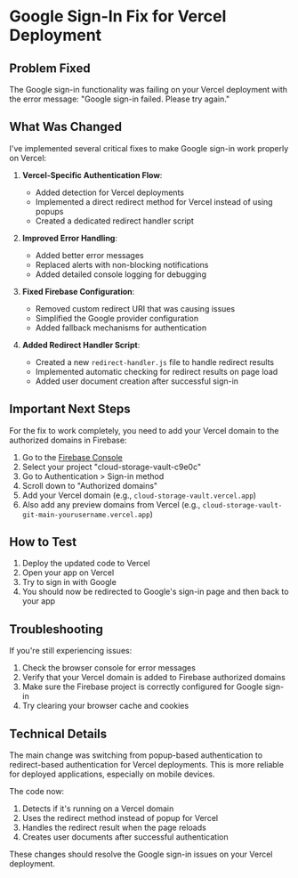 # Google Sign-In Fix for Vercel Deployment

## Problem Fixed
The Google sign-in functionality was failing on your Vercel deployment with the error message: "Google sign-in failed. Please try again."

## What Was Changed

I've implemented several critical fixes to make Google sign-in work properly on Vercel:

1. **Vercel-Specific Authentication Flow**: 
   - Added detection for Vercel deployments
   - Implemented a direct redirect method for Vercel instead of using popups
   - Created a dedicated redirect handler script

2. **Improved Error Handling**:
   - Added better error messages
   - Replaced alerts with non-blocking notifications
   - Added detailed console logging for debugging

3. **Fixed Firebase Configuration**:
   - Removed custom redirect URI that was causing issues
   - Simplified the Google provider configuration
   - Added fallback mechanisms for authentication

4. **Added Redirect Handler Script**:
   - Created a new `redirect-handler.js` file to handle redirect results
   - Implemented automatic checking for redirect results on page load
   - Added user document creation after successful sign-in

## Important Next Steps

For the fix to work completely, you need to add your Vercel domain to the authorized domains in Firebase:

1. Go to the [Firebase Console](https://console.firebase.google.com/)
2. Select your project "cloud-storage-vault-c9e0c"
3. Go to Authentication > Sign-in method
4. Scroll down to "Authorized domains"
5. Add your Vercel domain (e.g., `cloud-storage-vault.vercel.app`)
6. Also add any preview domains from Vercel (e.g., `cloud-storage-vault-git-main-yourusername.vercel.app`)

## How to Test

1. Deploy the updated code to Vercel
2. Open your app on Vercel
3. Try to sign in with Google
4. You should now be redirected to Google's sign-in page and then back to your app

## Troubleshooting

If you're still experiencing issues:

1. Check the browser console for error messages
2. Verify that your Vercel domain is added to Firebase authorized domains
3. Make sure the Firebase project is correctly configured for Google sign-in
4. Try clearing your browser cache and cookies

## Technical Details

The main change was switching from popup-based authentication to redirect-based authentication for Vercel deployments. This is more reliable for deployed applications, especially on mobile devices.

The code now:
1. Detects if it's running on a Vercel domain
2. Uses the redirect method instead of popup for Vercel
3. Handles the redirect result when the page reloads
4. Creates user documents after successful authentication

These changes should resolve the Google sign-in issues on your Vercel deployment.
